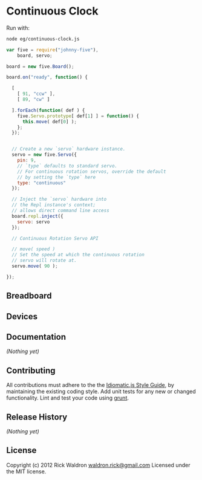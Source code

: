 # Continuous Clock

Run with:
```bash
node eg/continuous-clock.js
```


```javascript
var five = require("johnny-five"),
    board, servo;

board = new five.Board();

board.on("ready", function() {

  [
    [ 91, "ccw" ],
    [ 89, "cw" ]

  ].forEach(function( def ) {
    five.Servo.prototype[ def[1] ] = function() {
      this.move( def[0] );
    };
  });


  // Create a new `servo` hardware instance.
  servo = new five.Servo({
    pin: 9,
    // `type` defaults to standard servo.
    // For continuous rotation servos, override the default
    // by setting the `type` here
    type: "continuous"
  });

  // Inject the `servo` hardware into
  // the Repl instance's context;
  // allows direct command line access
  board.repl.inject({
    servo: servo
  });

  // Continuous Rotation Servo API

  // move( speed )
  // Set the speed at which the continuous rotation
  // servo will rotate at.
  servo.move( 90 );

});

```

## Breadboard





## Devices




## Documentation

_(Nothing yet)_









## Contributing
All contributions must adhere to the the [Idiomatic.js Style Guide](https://github.com/rwldrn/idiomatic.js),
by maintaining the existing coding style. Add unit tests for any new or changed functionality. Lint and test your code using [grunt](https://github.com/cowboy/grunt).

## Release History
_(Nothing yet)_

## License
Copyright (c) 2012 Rick Waldron <waldron.rick@gmail.com>
Licensed under the MIT license.
